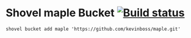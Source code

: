 # Shovel maple Bucket [![Build status](https://ci.appveyor.com/api/projects/status/4igiml0e7xqo5pr6?svg=true)](https://ci.appveyor.com/project/kevinboss/maple)

`shovel bucket add maple 'https://github.com/kevinboss/maple.git'`
